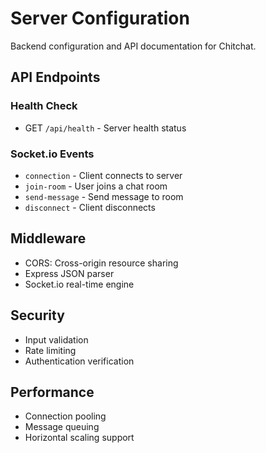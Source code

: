 ﻿# Server Configuration

Backend configuration and API documentation for Chitchat.

## API Endpoints

### Health Check
- GET `/api/health` - Server health status

### Socket.io Events
- `connection` - Client connects to server
- `join-room` - User joins a chat room
- `send-message` - Send message to room
- `disconnect` - Client disconnects

## Middleware
- CORS: Cross-origin resource sharing
- Express JSON parser
- Socket.io real-time engine

## Security
- Input validation
- Rate limiting
- Authentication verification

## Performance
- Connection pooling
- Message queuing
- Horizontal scaling support
